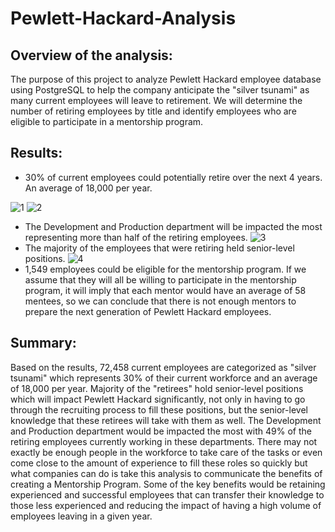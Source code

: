 # Pewlett-Hackard-Analysis
## Overview of the analysis:
The purpose of this project to analyze Pewlett Hackard employee database using PostgreSQL to help the company anticipate the "silver tsunami" as many current employees will leave to retirement. We will determine the number of retiring employees by title and identify employees who are eligible to participate in a mentorship program.

## Results:
- 30% of current employees could potentially retire over the next 4 years. An average of 18,000 per year.

![1](https://user-images.githubusercontent.com/33900637/161869131-01e142c6-d5fa-4e16-b25b-b0b186d53bfe.png)
![2](https://user-images.githubusercontent.com/33900637/161869133-4afe5ba3-b1ed-4f60-8564-a4953f3deac9.png)

- The Development and Production department will be impacted the most representing more than half of the retiring employees.
![3](https://user-images.githubusercontent.com/33900637/161869201-850ce0bc-bb5b-40bd-8296-254cc99cd4c0.png)
- The majority of the employees that were retiring held senior-level positions.
![4](https://user-images.githubusercontent.com/33900637/161869300-ad255121-9616-471b-a7fd-c38d1397a6ad.png)
- 1,549 employees could be eligible for the mentorship program. If we assume that they will all be willing to participate in the mentorship program, it will imply that each mentor would have an average of 58 mentees, so we can conclude that there is not enough mentors to prepare the next generation of Pewlett Hackard employees.

## Summary:
Based on the results, 72,458 current employees are categorized as "silver tsunami" which represents 30% of their current workforce and an average of 18,000 per year. Majority of the "retirees" hold senior-level positions which will impact Pewlett Hackard significantly, not only in having to go through the recruiting process to fill these positions, but the senior-level knowledge that these retirees will take with them as well. The Development and Production department would be impacted the most with 49% of the retiring employees currently working in these departments. There may not exactly be enough people in the workforce to take care of the tasks or even come close to the amount of experience to fill these roles so quickly but what companies can do is take this analysis to communicate the benefits of creating a Mentorship Program. Some of the key benefits would be retaining experienced and successful employees that can transfer their knowledge to those less experienced and reducing the impact of having a high volume of employees leaving in a given year.
